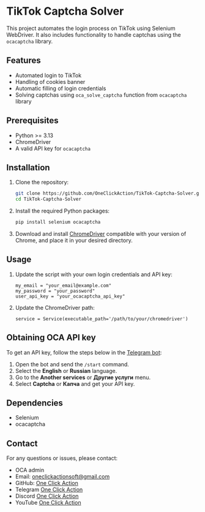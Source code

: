 # TikTok Captcha Solver
This project automates the login process on TikTok using Selenium WebDriver. It also includes functionality to handle captchas using the `ocacaptcha` library.

## Features

- Automated login to TikTok
- Handling of cookies banner
- Automatic filling of login credentials
- Solving captchas using `oca_solve_captcha` function from `ocacaptcha` library

## Prerequisites

- Python >= 3.13
- ChromeDriver
- A valid API key for `ocacaptcha`

## Installation
1. Clone the repository:
   ```bash
   git clone https://github.com/OneClickAction/TikTok-Captcha-Solver.git
   cd TikTok-Captcha-Solver
   
2. Install the required Python packages:
   ```bash
   pip install selenium ocacaptcha
   
3. Download and install [ChromeDriver](https://googlechromelabs.github.io/chrome-for-testing/#stable) compatible with your version of Chrome, and place it in your desired directory.

## Usage
1. Update the script with your own login credentials and API key:
   ```
   my_email = "your_email@example.com"
   my_password = "your_password"
   user_api_key = "your_ocacaptcha_api_key"

2. Update the ChromeDriver path:
   ```
   service = Service(executable_path='/path/to/your/chromedriver')

## Obtaining OCA API key

To get an API key, follow the steps below in the [Telegram bot](https://t.me/OneClickActionBot):

1. Open the bot and send the `/start` command.  
2. Select the **English** or **Russian** language.  
3. Go to the **Another services** or **Другие услуги** menu.  
4. Select **Captcha** or **Капча** and get your API key.  


## Dependencies
- Selenium
- ocacaptcha


## Contact
For any questions or issues, please contact:

- OCA admin
- Email: oneclickactionsoft@gmail.com
- GitHub: [One Click Action](https://github.com/OneClickAction)
- Telegram [One Click Action](https://t.me/+70DIlIc543U4NGQy)
- Discord [One Click Action](https://discord.com/invite/YyDx3SJNCh)
- YouTube [One Click Action](https://www.youtube.com/@ocasoft)
